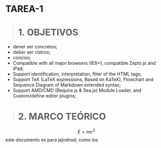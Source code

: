 # TAREA-1
># 1. OBJETIVOS
- dener ser concretos;
- deber ser clatros;
- conciso;
- Compatible with all major browsers (IE8+), compatible Zepto.js and iPad;
- Support identification, interpretation, fliter of the HTML tags;
- Support TeX (LaTeX expressions, Based on KaTeX), Flowchart and Sequence Diagram of Markdown extended syntax;
- Support AMD/CMD (Require.js & Sea.js) Module Loader, and Custom/define editor plugins;
># 2. MARCO TEÓRICO
$$E=mc^2$$
este documento es para jajndnsd;
como los
